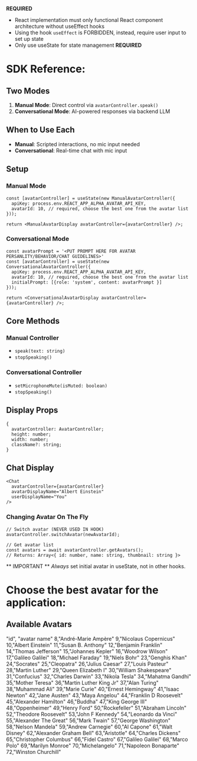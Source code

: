 **REQUIRED**
- React implementation must only functional React component architecture without useEffect hooks
- Using the hook `useEffect` is FORBIDDEN, instead, require user input to set up state
- Only use useState for state management
**REQUIRED**

# SDK Reference:

## Two Modes
1. **Manual Mode**: Direct control via `avatarController.speak()`
2. **Conversational Mode**: AI-powered responses via backend LLM

## When to Use Each
- **Manual**: Scripted interactions, no mic input needed
- **Conversational**: Real-time chat with mic input

## Setup

### Manual Mode
```tsx
const [avatarController] = useState(new ManualAvatarController({
  apiKey: process.env.REACT_APP_ALPHA_AVATAR_API_KEY,
  avatarId: 10, // required, choose the best one from the avatar list
}));

return <ManualAvatarDisplay avatarController={avatarController} />;
```

### Conversational Mode
```tsx
const avatarPrompt = '<PUT PROMPT HERE FOR AVATAR PERSANLITY/BEHAVIOR/CHAT GUIDELINES>'
const [avatarController] = useState(new ConversationalAvatarController({
  apiKey: process.env.REACT_APP_ALPHA_AVATAR_API_KEY,
  avatarId: 10, // required, choose the best one from the avatar list
  initialPrompt: [{role: 'system', content: avatarPrompt }]
}));

return <ConversationalAvatarDisplay avatarController={avatarController} />;
```

## Core Methods

### Manual Controller
- `speak(text: string)`
- `stopSpeaking()`

### Conversational Controller
- `setMicrophoneMute(isMuted: boolean)`
- `stopSpeaking()`

## Display Props
```tsx
{
  avatarController: AvatarController;
  height: number;
  width: number;
  className?: string;
}
```

## Chat Display
```tsx
<Chat
  avatarController={avatarController}
  avatarDisplayName="Albert Einstein"
  userDisplayName="You"
/>
```

### Changing Avatar On The Fly
```tsx
// Switch avatar (NEVER USED IN HOOK)
avatarController.switchAvatar(newAvatarId);

// Get avatar list
const avatars = await avatarController.getAvatars();
// Returns: Array<{ id: number, name: string, thumbnail: string }>
```

** IMPORTANT ** _Always_ set initial avatar in useState, not in other hooks.


# Choose the best avatar for the application:
## Available Avatars
"id", "avatar name"
8,"André-Marie Ampère"
9,"Nicolaus Copernicus"
10,"Albert Einstein"
11,"Susan B. Anthony"
12,"Benjamin Franklin"
14,"Thomas Jefferson"
15,"Johannes Kepler"
16,"Woodrow Wilson"
17,"Galileo Galilei"
18,"Michael Faraday"
19,"Niels Bohr"
23,"Genghis Khan"
24,"Socrates"
25,"Cleopatra"
26,"Julius Caesar"
27,"Louis Pasteur"
28,"Martin Luther"
29,"Queen Elizabeth I"
30,"William Shakespeare"
31,"Confucius"
32,"Charles Darwin"
33,"Nikola Tesla"
34,"Mahatma Gandhi"
35,"Mother Teresa"
36,"Martin Luther King Jr"
37,"Alan Turing"
38,"Muhammad Ali"
39,"Marie Curie"
40,"Ernest Hemingway"
41,"Isaac Newton"
42,"Jane Austen"
43,"Maya Angelou"
44,"Franklin D Roosevelt"
45,"Alexander Hamilton"
46,"Buddha"
47,"King George III"
48,"Oppenheimer"
49,"Henry Ford"
50,"Rockefeller"
51,"Abraham Lincoln"
52,"Theodore Roosevelt"
53,"John F Kennedy"
54,"Leonardo da Vinci"
55,"Alexander The Great"
56,"Mark Twain"
57,"George Washington"
58,"Nelson Mandela"
59,"Andrew Carnegie"
60,"Al Capone"
61,"Walt Disney"
62,"Alexander Graham Bell"
63,"Aristotle"
64,"Charles Dickens"
65,"Christopher Columbus"
66,"Fidel Castro"
67,"Galileo Galilei"
68,"Marco Polo"
69,"Marilyn Monroe"
70,"Michelangelo"
71,"Napoleon Bonaparte"
72,"Winston Churchill"